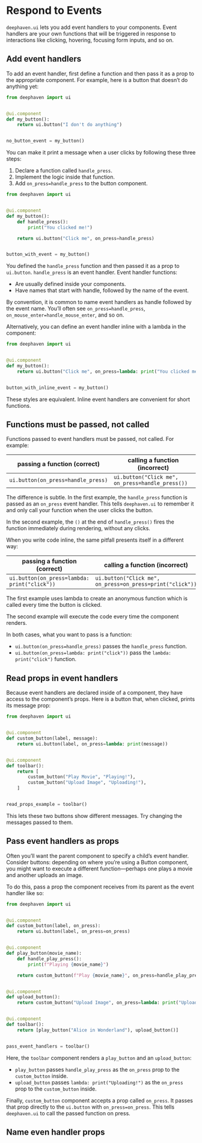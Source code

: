 # Respond to Events

`deephaven.ui` lets you add event handlers to your components. Event handlers are your own functions that will be triggered in response to interactions like clicking, hovering, focusing form inputs, and so on.

## Add event handlers

To add an event handler, first define a function and then pass it as a prop to the appropriate component. For example, here is a button that doesn’t do anything yet:

```python
from deephaven import ui


@ui.component
def my_button():
    return ui.button("I don't do anything")


no_button_event = my_button()
```

You can make it print a message when a user clicks by following these three steps:

1. Declare a function called `handle_press`.
2. Implement the logic inside that function.
3. Add `on_press=handle_press` to the button component.

```python
from deephaven import ui


@ui.component
def my_button():
    def handle_press():
        print("You clicked me!")

    return ui.button("Click me", on_press=handle_press)


button_with_event = my_button()
```

You defined the `handle_press` function and then passed it as a prop to `ui.button`. `handle_press` is an event handler. Event handler functions:

- Are usually defined inside your components.
- Have names that start with handle, followed by the name of the event.

By convention, it is common to name event handlers as handle followed by the event name. You’ll often see `on_press=handle_press`, `on_mouse_enter=handle_mouse_enter`, and so on.

Alternatively, you can define an event handler inline with a lambda in the component:

```python
from deephaven import ui


@ui.component
def my_button():
    return ui.button("Click me", on_press=lambda: print("You clicked me!"))


button_with_inline_event = my_button()
```

These styles are equivalent. Inline event handlers are convenient for short functions.

## Functions must be passed, not called

Functions passed to event handlers must be passed, not called. For example:

| passing a function (correct)       | calling a function (incorrect)                   |
| ---------------------------------- | ------------------------------------------------ |
| `ui.button(on_press=handle_press)` | `ui.button("Click me", on_press=handle_press())` |

The difference is subtle. In the first example, the `handle_press` function is passed as an `on_press` event handler. This tells `deephaven.ui` to remember it and only call your function when the user clicks the button.

In the second example, the `()` at the end of `handle_press()` fires the function immediately during rendering, without any clicks.

When you write code inline, the same pitfall presents itself in a different way:

| passing a function (correct)                 | calling a function (incorrect)                            |
| -------------------------------------------- | --------------------------------------------------------- |
| `ui.button(on_press=lambda: print("click"))` | `ui.button("Click me", on_press=on_press=print("click"))` |

The first example uses lambda to create an anonymous function which is called every time the button is clicked.

The second example will execute the code every time the component renders.

In both cases, what you want to pass is a function:

- `ui.button(on_press=handle_press)` passes the `handle_press` function.
- `ui.button(on_press=lambda: print("click"))` pass the `lambda: print("click")` function.

## Read props in event handlers

Because event handlers are declared inside of a component, they have access to the component’s props. Here is a button that, when clicked, prints its message prop:

```python
from deephaven import ui


@ui.component
def custom_button(label, message):
    return ui.button(label, on_press=lambda: print(message))


@ui.component
def toolbar():
    return [
        custom_button("Play Movie", "Playing!"),
        custom_button("Upload Image", "Uploading!"),
    ]


read_props_example = toolbar()
```

This lets these two buttons show different messages. Try changing the messages passed to them.

## Pass event handlers as props

Often you’ll want the parent component to specify a child’s event handler. Consider buttons: depending on where you’re using a Button component, you might want to execute a different function—perhaps one plays a movie and another uploads an image.

To do this, pass a prop the component receives from its parent as the event handler like so:

```python
from deephaven import ui


@ui.component
def custom_button(label, on_press):
    return ui.button(label, on_press=on_press)


@ui.component
def play_button(movie_name):
    def handle_play_press():
        print(f"Playing {movie_name}")

    return custom_button(f"Play {movie_name}", on_press=handle_play_press)


@ui.component
def upload_button():
    return custom_button("Upload Image", on_press=lambda: print("Uploading!"))


@ui.component
def toolbar():
    return [play_button("Alice in Wonderland"), upload_button()]


pass_event_handlers = toolbar()
```

Here, the `toolbar` component renders a `play_button` and an `upload_button`:

- `play_button` passes `handle_play_press` as the `on_press` prop to the `custom_button` inside.
- `upload_button` passes `lambda: print("Uploading!")` as the `on_press` prop to the `custom_button` inside.

Finally, `custom_button` component accepts a prop called `on_press`. It passes that prop directly to the `ui.button` with `on_press=on_press`. This tells `deephaven.ui` to call the passed function on press.

## Name even handler props
